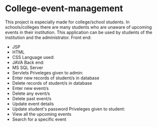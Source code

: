 # College-event-management
This project is especially made for college/school students. In schools/colleges there are  many students who are unaware of upcoming events in their institution. This application can be used by students of the institution and the administrator.
Front end:
- JSP 
- HTML
- CSS
Language used:
- JAVA
Back end:
- MS SQL Server
- Servlets
Priveleges given to admin:
- Enter new records of student/s in database
- Delete records of student/s in database
- Enter new event/s
- Delete any event/s
- Delete past event/s
- Update event details
- Update student's password
Priveleges given to student:
- View all the upcoming events
- Search for a specific event
